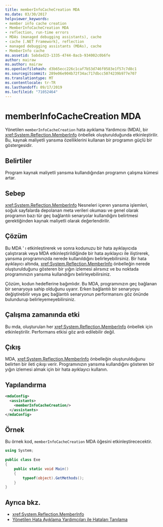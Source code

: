 ```yaml
---
title: memberInfoCacheCreation MDA
ms.date: 03/30/2017
helpviewer_keywords:
- member info cache creation
- MemberInfoCacheCreation MDA
- reflection, run-time errors
- MDAs (managed debugging assistants), cache
- cache [.NET Framework], reflection
- managed debugging assistants (MDAs), cache
- MemberInfo cache
ms.assetid: 5abdad23-1335-4744-8acb-934002c0b6fe
author: mairaw
ms.author: mairaw
ms.openlocfilehash: d3b65ecc226c1caf7b53d746f0583e1f57c7d8c1
ms.sourcegitcommit: 289e06e904b72f34ac717dbcc5074239b977e707
ms.translationtype: MT
ms.contentlocale: tr-TR
ms.lasthandoff: 09/17/2019
ms.locfileid: "71052464"
---
```

# <a name="memberinfocachecreation-mda"></a>memberInfoCacheCreation MDA
Yönetilen `memberInfoCacheCreation` hata ayıklama Yardımcısı (MDA), bir <xref:System.Reflection.MemberInfo> önbellek oluşturulduğunda etkinleştirilir. Bu, kaynak maliyetli yansıma özelliklerini kullanan bir programın güçlü bir göstergesidir.  
  
## <a name="symptoms"></a>Belirtiler  
 Program kaynak maliyetli yansıma kullandığından programın çalışma kümesi artar.  
  
## <a name="cause"></a>Sebep  
 <xref:System.Reflection.MemberInfo> Nesneleri içeren yansıma işlemleri, soğuk sayfalarda depolanan meta verileri okuması ve genel olarak programın bazı tür geç bağlantılı senaryolar kullandığını belirtmesi gerektiğinden kaynak maliyetli olarak değerlendirilir.  
  
## <a name="resolution"></a>Çözüm  
 Bu MDA ' ı etkinleştirerek ve sonra kodunuzu bir hata ayıklayıcıda çalıştırarak veya MDA etkinleştirildiğinde bir hata ayıklayıcı ile iliştirerek, yansıma programınızda nerede kullanıldığını belirleyebilirsiniz. Bir hata ayıklayıcı altında, <xref:System.Reflection.MemberInfo> önbelleğin nerede oluşturulduğunu gösteren bir yığın izlemesi alırsınız ve bu noktada programınızın yansıma kullandığını belirleyebilirsiniz.  
  
 Çözüm, kodun hedeflerine bağımlıdır. Bu MDA, programınızın geç bağlanan bir senaryoya sahip olduğunu uyarır. Erken bağlantılı bir senaryoyu değiştirebilir veya geç bağlantılı senaryonun performansını göz önünde bulundurup belirleyemeyebilirsiniz.  
  
## <a name="effect-on-the-runtime"></a>Çalışma zamanında etki  
 Bu mda, oluşturulan her <xref:System.Reflection.MemberInfo> önbellek için etkinleştirilir. Performans etkisi göz ardı edilebilir değil.  
  
## <a name="output"></a>Çıkış  
 MDA, <xref:System.Reflection.MemberInfo> önbelleğin oluşturulduğunu belirten bir ileti çıkışı verir. Programınızın yansıma kullandığını gösteren bir yığın izlemesi almak için bir hata ayıklayıcı kullanın.  
  
## <a name="configuration"></a>Yapılandırma  
  
```xml  
<mdaConfig>  
  <assistants>  
    <memberInfoCacheCreation/>  
  </assistants>  
</mdaConfig>  
```  
  
## <a name="example"></a>Örnek  
 Bu örnek kod, `memberInfoCacheCreation` MDA öğesini etkinleştirececektir.  
  
```csharp
using System;  
  
public class Exe  
{  
    public static void Main()  
    {  
        typeof(object).GetMethods();  
    }  
}  
```  
  
## <a name="see-also"></a>Ayrıca bkz.

- <xref:System.Reflection.MemberInfo>
- [Yönetilen Hata Ayıklama Yardımcıları ile Hataları Tanılama](diagnosing-errors-with-managed-debugging-assistants.md)
